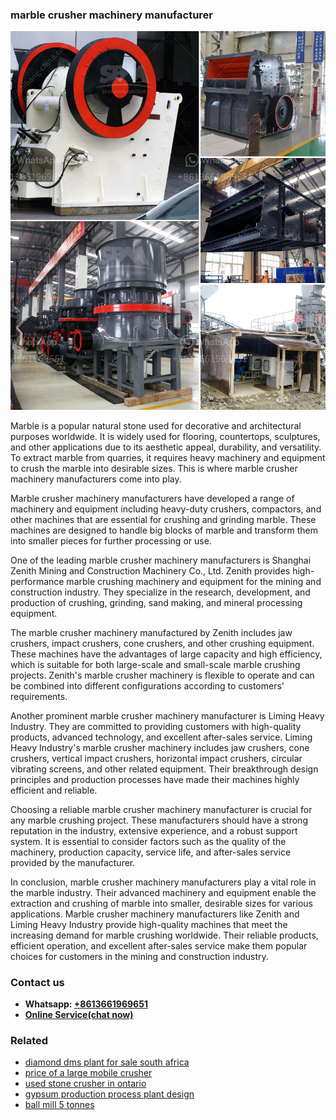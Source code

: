 <h3>marble crusher machinery manufacturer</h3><img src='1708498043.jpg' alt=''><p>Marble is a popular natural stone used for decorative and architectural purposes worldwide. It is widely used for flooring, countertops, sculptures, and other applications due to its aesthetic appeal, durability, and versatility. To extract marble from quarries, it requires heavy machinery and equipment to crush the marble into desirable sizes. This is where marble crusher machinery manufacturers come into play.</p><p>Marble crusher machinery manufacturers have developed a range of machinery and equipment including heavy-duty crushers, compactors, and other machines that are essential for crushing and grinding marble. These machines are designed to handle big blocks of marble and transform them into smaller pieces for further processing or use.</p><p>One of the leading marble crusher machinery manufacturers is Shanghai Zenith Mining and Construction Machinery Co., Ltd. Zenith provides high-performance marble crushing machinery and equipment for the mining and construction industry. They specialize in the research, development, and production of crushing, grinding, sand making, and mineral processing equipment.</p><p>The marble crusher machinery manufactured by Zenith includes jaw crushers, impact crushers, cone crushers, and other crushing equipment. These machines have the advantages of large capacity and high efficiency, which is suitable for both large-scale and small-scale marble crushing projects. Zenith's marble crusher machinery is flexible to operate and can be combined into different configurations according to customers' requirements.</p><p>Another prominent marble crusher machinery manufacturer is Liming Heavy Industry. They are committed to providing customers with high-quality products, advanced technology, and excellent after-sales service. Liming Heavy Industry's marble crusher machinery includes jaw crushers, cone crushers, vertical impact crushers, horizontal impact crushers, circular vibrating screens, and other related equipment. Their breakthrough design principles and production processes have made their machines highly efficient and reliable.</p><p>Choosing a reliable marble crusher machinery manufacturer is crucial for any marble crushing project. These manufacturers should have a strong reputation in the industry, extensive experience, and a robust support system. It is essential to consider factors such as the quality of the machinery, production capacity, service life, and after-sales service provided by the manufacturer.</p><p>In conclusion, marble crusher machinery manufacturers play a vital role in the marble industry. Their advanced machinery and equipment enable the extraction and crushing of marble into smaller, desirable sizes for various applications. Marble crusher machinery manufacturers like Zenith and Liming Heavy Industry provide high-quality machines that meet the increasing demand for marble crushing worldwide. Their reliable products, efficient operation, and excellent after-sales service make them popular choices for customers in the mining and construction industry.</p><h3>Contact us</h3><ul><li><strong>Whatsapp:&nbsp;<a href="https://wa.me/8613661969651">+8613661969651</a></strong></li><li><a href="https://swt.shibang-china.com/?git&amp;zhl&amp;marble crusher machinery manufacturer"><strong>Online Service(chat now)</strong></a></li></ul><h3>Related</h3><ul><li><a href='diamond dms plant for sale south africa.md'>diamond dms plant for sale south africa</a></li><li><a href='price of a large mobile crusher.md'>price of a large mobile crusher</a></li><li><a href='used stone crusher in ontario.md'>used stone crusher in ontario</a></li><li><a href='gypsum production process plant design.md'>gypsum production process plant design</a></li><li><a href='ball mill 5 tonnes.md'>ball mill 5 tonnes</a></li></ul>